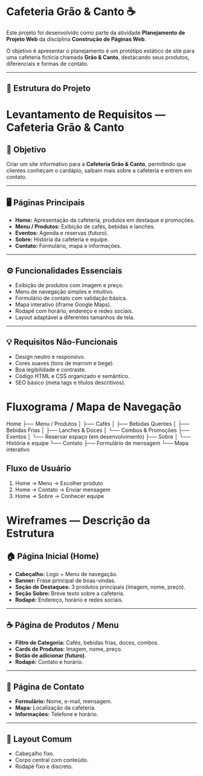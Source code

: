 # Cafeteria Grão & Canto ☕

Este projeto foi desenvolvido como parte da atividade **Planejamento de Projeto Web** da disciplina **Construção de Páginas Web**.

O objetivo é apresentar o planejamento e um protótipo estático de site para uma cafeteria fictícia chamada **Grão & Canto**, destacando seus produtos, diferenciais e formas de contato.

---

## 📂 Estrutura do Projeto

# Levantamento de Requisitos — Cafeteria Grão & Canto

## 🎯 Objetivo
Criar um site informativo para a **Cafeteria Grão & Canto**, permitindo que clientes conheçam o cardápio, saibam mais sobre a cafeteria e entrem em contato.

---

## 🖥️ Páginas Principais
- **Home:** Apresentação da cafeteria, produtos em destaque e promoções.
- **Menu / Produtos:** Exibição de cafés, bebidas e lanches.
- **Eventos:** Agenda e reservas (futuro).
- **Sobre:** História da cafeteria e equipe.
- **Contato:** Formulário, mapa e informações.

---

## ⚙️ Funcionalidades Essenciais
- Exibição de produtos com imagem e preço.
- Menu de navegação simples e intuitivo.
- Formulário de contato com validação básica.
- Mapa interativo (iframe Google Maps).
- Rodapé com horário, endereço e redes sociais.
- Layout adaptável a diferentes tamanhos de tela.

---

## 💡 Requisitos Não-Funcionais
- Design neutro e responsivo.
- Cores suaves (tons de marrom e bege).
- Boa legibilidade e contraste.
- Código HTML e CSS organizado e semântico.
- SEO básico (meta tags e títulos descritivos).


# Fluxograma / Mapa de Navegação

Home
├── Menu / Produtos
│    ├── Cafés
│    ├── Bebidas Quentes
│    ├── Bebidas Frias
│    ├── Lanches & Doces
│    └── Combos & Promoções
├── Eventos
│    └── Reservar espaço (em desenvolvimento)
├── Sobre
│    └── História e equipe
└── Contato
     ├── Formulário de mensagem
     └── Mapa interativo

## Fluxo de Usuário
1. Home → Menu → Escolher produto
2. Home → Contato → Enviar mensagem
3. Home → Sobre → Conhecer equipe

# Wireframes — Descrição da Estrutura

## 🏠 Página Inicial (Home)
- **Cabeçalho:** Logo + Menu de navegação.
- **Banner:** Frase principal de boas-vindas.
- **Seção de Destaques:** 3 produtos principais (imagem, nome, preço).
- **Seção Sobre:** Breve texto sobre a cafeteria.
- **Rodapé:** Endereço, horário e redes sociais.

---

## ☕ Página de Produtos / Menu
- **Filtro de Categoria:** Cafés, bebidas frias, doces, combos.
- **Cards de Produtos:** Imagem, nome, preço.
- **Botão de adicionar (futuro)**.
- **Rodapé:** Contato e horário.

---

## 💬 Página de Contato
- **Formulário:** Nome, e-mail, mensagem.
- **Mapa:** Localização da cafeteria.
- **Informações:** Telefone e horário.

---

## 📱 Layout Comum
- Cabeçalho fixo.
- Corpo central com conteúdo.
- Rodapé fixo e discreto.
